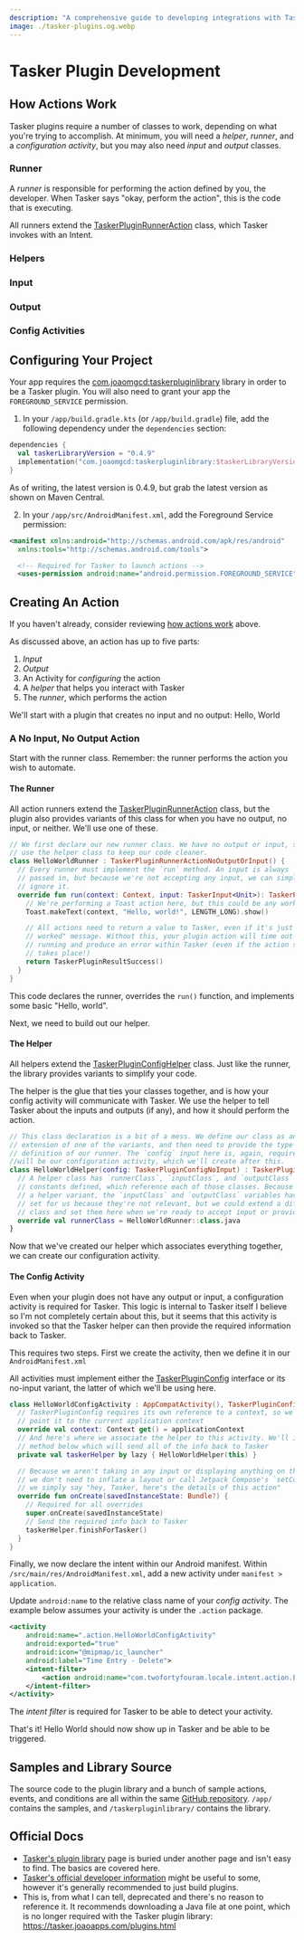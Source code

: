 ```yaml
---
description: "A comprehensive guide to developing integrations with Tasker"
image: ./tasker-plugins.og.webp
---
```


# Tasker Plugin Development

## How Actions Work

Tasker plugins require a number of classes to work, depending on what you're
trying to accomplish. At minimum, you will need a _helper_, _runner_, and a
_configuration activity_, but you may also need _input_ and _output_ classes.

### Runner

A _runner_ is responsible for performing the action defined by you, the
developer. When Tasker says "okay, perform the action", this is the code that is
executing.

All runners extend the
[TaskerPluginRunnerAction](https://github.com/joaomgcd/TaskerPluginSample/blob/master/taskerpluginlibrary/src/main/java/com/joaomgcd/taskerpluginlibrary/action/TaskerPluginRunnerAction.kt)
class, which Tasker invokes with an Intent.

### Helpers

### Input

### Output

### Config Activities

## Configuring Your Project

Your app requires the
[com.joaomgcd:taskerpluginlibrary](https://mvnrepository.com/artifact/com.joaomgcd/taskerpluginlibrary)
library in order to be a Tasker plugin. You will also need to grant your app the
`FOREGROUND_SERVICE` permission.

1. In your `/app/build.gradle.kts` (or `/app/build.gradle`) file, add the
   following dependency under the `dependencies` section:

```kotlin
dependencies {
  val taskerLibraryVersion = "0.4.9"
  implementation("com.joaomgcd:taskerpluginlibrary:$taskerLibraryVersion")
}
```

As of writing, the latest version is 0.4.9, but grab the latest version as shown
on Maven Central.

2. In your `/app/src/AndroidManifest.xml`, add the Foreground Service
   permission:

```xml
<manifest xmlns:android="http://schemas.android.com/apk/res/android"
  xmlns:tools="http://schemas.android.com/tools">

  <!-- Required for Tasker to launch actions -->
  <uses-permission android:name="android.permission.FOREGROUND_SERVICE" />
```

## Creating An Action

If you haven't already, consider reviewing [how actions work](#how-actions-work)
above.

As discussed above, an action has up to five parts:

1. _Input_
2. _Output_
3. An Activity for _configuring_ the action
4. A _helper_ that helps you interact with Tasker
5. The _runner_, which performs the action

We'll start with a plugin that creates no input and no output: Hello, World

### A No Input, No Output Action

Start with the runner class. Remember: the runner performs the action you wish
to automate.

#### The Runner

All action runners extend the
[TaskerPluginRunnerAction](https://github.com/joaomgcd/TaskerPluginSample/blob/master/taskerpluginlibrary/src/main/java/com/joaomgcd/taskerpluginlibrary/action/TaskerPluginRunnerAction.kt)
class, but the plugin also provides variants of this class for when you have no
output, no input, or neither. We'll use one of these.

```kotlin
// We first declare our new runner class. We have no output or input, so we
// use the helper class to keep our code cleaner.
class HelloWorldRunner : TaskerPluginRunnerActionNoOutputOrInput() {
  // Every runner must implement the `run` method. An input is always
  // passed in, but because we're not accepting any input, we can simply
  // ignore it.
  override fun run(context: Context, input: TaskerInput<Unit>): TaskerPluginResult<Unit> {
    // We're performing a Toast action here, but this could be any work you want
    Toast.makeText(context, "Hello, world!", LENGTH_LONG).show()

    // All actions need to return a value to Tasker, even if it's just a "this
    // worked" message. Without this, your plugin action will time out when
    // running and produce an error within Tasker (even if the action still
    // takes place!)
    return TaskerPluginResultSuccess()
  }
}
```

This code declares the runner, overrides the `run()` function, and implements
some basic "Hello, world".

Next, we need to build out our helper.

#### The Helper

All helpers extend the
[TaskerPluginConfigHelper](https://github.com/joaomgcd/TaskerPluginSample/blob/master/taskerpluginlibrary/src/main/java/com/joaomgcd/taskerpluginlibrary/config/TaskerPluginConfigHelper.kt)
class. Just like the runner, the library provides variants to simplify your
code.

The helper is the glue that ties your classes together, and is how your config
activity will communicate with Tasker. We use the helper to tell Tasker about
the inputs and outputs (if any), and how it should perform the action.

```kotlin
// This class declaration is a bit of a mess. We define our class as an
// extension of one of the variants, and then need to provide the type
// definition of our runner. The `config` input here is, again, required. This
//will be our configuration activity, which we'll create after this.
class HelloWorldHelper(config: TaskerPluginConfigNoInput) : TaskerPluginConfigHelperNoOutputOrInput<HelloWorldRunner>(config) {
  // A helper class has `runnerClass`, `inputClass`, and `outputClass`
  // constants defined, which reference each of those classes. Because we used
  // a helper variant, the `inputClass` and `outputClass` variables have been
  // set for us because they're not relevant, but we could extend a different
  // class and set them here when we're ready to accept input or provide output.
  override val runnerClass = HelloWorldRunner::class.java
}
```

Now that we've created our helper which associates everything together, we can
create our configuration activity.

#### The Config Activity

Even when your plugin does not have any output or input, a configuration
activity is required for Tasker. This logic is internal to Tasker itself I
believe so I'm not completely certain about this, but it seems that this
activity is invoked so that the Tasker helper can then provide the required
information back to Tasker.

This requires two steps. First we create the activity, then we define it in our
`AndroidManifest.xml`

All activities must implement either the
[TaskerPluginConfig](https://github.com/joaomgcd/TaskerPluginSample/blob/master/taskerpluginlibrary/src/main/java/com/joaomgcd/taskerpluginlibrary/config/TaskerPluginConfig.kt)
interface or its no-input variant, the latter of which we'll be using here.

```kotlin
class HelloWorldConfigActivity : AppCompatActivity(), TaskerPluginConfigNoInput {
  // TaskerPluginConfig requires its own reference to a context, so we simply
  // point it to the current application context
  override val context: Context get() = applicationContext
  // And here's where we associate the helper to this activity. We'll invoke a
  // method below which will send all of the info back to Tasker
  private val taskerHelper by lazy { HelloWorldHelper(this) }

  // Because we aren't taking in any input or displaying anything on the screen,
  // we don't need to inflate a layout or call Jetpack Compose's `setContent`;
  // we simply say "hey, Tasker, here's the details of this action"
  override fun onCreate(savedInstanceState: Bundle?) {
    // Required for all overrides
    super.onCreate(savedInstanceState)
    // Send the required info back to Tasker
    taskerHelper.finishForTasker()
  }
}
```

Finally, we now declare the intent within our Android manifest. Within
`/src/main/res/AndroidManifest.xml`, add a new activity under
`manifest > application`.

Update `android:name` to the relative class name of your _config activity_. The
example below assumes your activity is under the `.action` package.

```xml
<activity
    android:name=".action.HelloWorldConfigActivity"
    android:exported="true"
    android:icon="@mipmap/ic_launcher"
    android:label="Time Entry - Delete">
    <intent-filter>
        <action android:name="com.twofortyfouram.locale.intent.action.EDIT_SETTING" />
    </intent-filter>
</activity>

```

The _intent filter_ is required for Tasker to be able to detect your activity.

That's it! Hello World should now show up in Tasker and be able to be triggered.

## Samples and Library Source

The source code to the plugin library and a bunch of sample actions, events, and
conditions are all within the same
[GitHub repository](https://github.com/joaomgcd/TaskerPluginSample). `/app/`
contains the samples, and `/taskerpluginlibrary/` contains the library.

## Official Docs

- [Tasker's plugin library](https://tasker.joaoapps.com/pluginslibrary.html)
  page is buried under another page and isn't easy to find. The basics are
  covered here.
- [Tasker's official developer information](https://tasker.joaoapps.com/developers.html)
  might be useful to some, however it's generally recommended to just build
  plugins.
- This is, from what I can tell, deprecated and there's no reason to reference
  it. It recommends downloading a Java file at one point, which is no longer
  required with the Tasker plugin library:
  https://tasker.joaoapps.com/plugins.html
